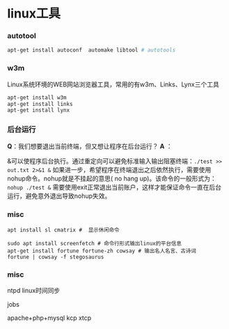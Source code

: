 # linux工具

### autotool

``` bash
apt­-get install autoconf  automake libtool # autotools
```


### w3m
Linux系统环境的WEB网站浏览器工具，常用的有w3m、Links、Lynx三个工具
``` bash
apt­-get install w3m
apt­-get install links
apt­-get install lynx 
```


### 后台运行
**Q**：我们想要退出当前终端，但又想让程序在后台运行？
**A** ： 

&可以使程序后台执行。通过重定向可以避免标准输入输出阻塞终端：`./test >> out.txt 2>&1 &` 
如果进一步，希望程序在终端退出之后依然执行，需要使用nohup命令。nohup就是不挂起的意思( no hang up)。该命令的一般形式为：
`nohup ./test &`
需要使用exit正常退出当前账户，这样才能保证命令一直在后台运行，避免意外退出导致nohup失效。


### misc
```
apt install sl cmatrix #  显示休闲命令

sudo apt install screenfetch # 命令行形式输出linux的平台信息
apt-get install fortune fortune-zh cowsay # 输出名人名言、古诗词
fortune | cowsay -f stegosaurus 
```

### misc
ntpd linux时间同步


jobs


apache+php+mysql
kcp
xtcp
